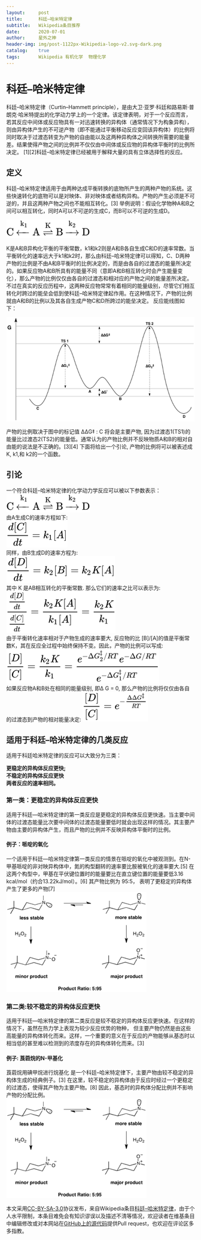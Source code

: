 ```yaml
---
layout:     post
title:      科廷–哈米特定律
subtitle:   Wikipedia条目推荐
date:       2020-07-01
author:     星外之神
header-img: img/post-1122px-Wikipedia-logo-v2.svg-dark.png
catalog:    true
tags:       Wikipedia 有机化学  物理化学
---
```


# 科廷–哈米特定律

科廷–哈米特定律（Curtin–Hammett principle），是由大卫·亚罗·科廷和路易斯·普朗克·哈米特提出的化学动力学上的一个定律。该定律表明，对于一个反应而言，若其反应中间体或反应物具有一对迅速转换的异构体（通常情况下为构象异构），则由异构体产生的不可逆产物（即不能通过平衡移动反应变回该异构体）的比例将同时取决于过渡态转变为产物的自由能以及这两种异构体之间转换所需要的能量差。结果使得产物之间的比例并不仅仅由中间体或反应物的异构体平衡时的比例所决定。 [1][2]科廷–哈米特定律已经被用于解释大量的具有立体选择性的反应。

## 定义

科廷–哈米特定律适用于由两种达成平衡转换的底物所产生的两种产物的系统。这些快速转化的底物可以是对映体、非对映体或者结构异构。产物的产生必须是不可逆的，并且这两种产物之间也不能相互转化。[3]
举例说明：假设化学物种A和B之间可以相互转化，同时A可以不可逆的生成C，而B可以不可逆的生成D。

![](/img/C-H原理平衡反应.svg)

K是A和B异构化平衡的平衡常数，k1和k2则是A和B各自生成C和D的速率常数。当平衡转化的速率远大于k1和k2时，那么由科廷–哈米特定律可以得知，C、D两种产物的比例是不由A和B平衡时的比例决定的，而是由各自的过渡态的能量所决定的。如果反应物A和B所具有的能量不同（意即A和B相互转化时会产生能量变化），那么产物的比例仅仅由各自的过渡态和相对应的产物之间的能量差所决定。不过在真实的反应历程中，这两种反应物常常有着相同的能量级别，尽管它们相互转化时跨过的能垒会低到使科廷–哈米特定律起作用。在这种情况下，产物的比例就由A和B的比例以及其各自生成产物C和D所跨过的能垒决定。
反应能线图如下：

![](/img/650px-Curtin-Hammett_Principle_Diagram.png)

产物的比例取决于图中的标记值 ΔΔG‡ : C 将会是主要产物, 因为过渡态1(TS1)的能量比过渡态2(TS2)的能量低。通常认为的产物比例并不反映物质A和B的相对自由能的说法是不正确的。[3][4] 下面将给出一个引论, 产物的比例将可以被表述成 K, k1,和 k2的一个函数。

## 引论

一个符合科廷–哈米特定律的化学动力学反应可以被以下参数表示：  
![](/img/C-H原理述图3.svg)  
由A生成C的速率方程如下:  
![](/img/C-H原理述图4.svg)  
同样，由B生成D的速率方程为:  
![](/img/C-H原理述图5.svg)  
其中 K 是AB相互转化的平衡常数. 那么它们的速率之比可以表示为:  
![](/img/C-H原理述图6.svg)  
由于平衡转化速率相对于产物生成的速率要大, 反应物的比 [B]/[A]的值是平衡常数K，其在反应全过程中始终保持不变。因此，产物的比例可以写成:
![](/img/C-H原理述图7.svg)  
如果反应物A和B处在相同的能量级别, 即Δ G = 0, 那么产物的比例将仅仅由各自的过渡态到产物的相对能量决定:
![](/img/C-H原理述图8.svg)

## 适用于科廷–哈米特定律的几类反应

适用于科廷哈米特定律的反应可以大致分为三类：

**更稳定的异构体反应更快;**  
**不稳定的异构体反应更快**  
**两者反应的速率相同。**

### 第一类：更稳定的异构体反应更快

适用于科廷—哈米特定律的第一类反应是更稳定的异构体反应更快速。当主要中间体的过渡态能量比次要中间体的过渡态能量要低时就会出现这样的情况。其主要产物由主要的异构体产生，而且产物的比例并不反映异构体平衡时的比例。

#### 例子：哌啶的氧化

一个适用于科廷—哈米特定律第一类反应的情景在哌啶的氧化中被观测到。在N-甲基哌啶的非对映异构体中，氮的构型翻转的速率要比胺被氧化的速率要大.[5] 在这两个构型中，甲基在平伏键位置时的能量要比在直立键位置的能量要低3.16 kcal/mol（约合13.22kJ/mol）。[6] 其产物比例为 95:5， 表明了更稳定的异构体产生了更多的产物[7]  
![](/img/C-H原理述图9.png)

### 第二类:较不稳定的异构体反应更快

适用于科廷—哈米特定律的第二类反应是较不稳定的异构体反应更快速。在这样的情况下，虽然在热力学上表现为较少反应优势的物种， 但主要产物仍然是由这些高能量的异构体转化而来。这样，一个重要的意义在于反应的产物能够从基态时以相当低的甚至难以检测到的浓度存在的异构体转化而来。[3]

#### 例子: 莨菪烷的N-甲基化

莨菪烷用碘甲烷进行烷基化 是一个科廷–哈米特定律下，主要产物由较不稳定的异构体生成的经典例子。[3] 在这里，较不稳定的异构体由于反应时经过一个更稳定的过渡态，使得其产物为主要产物。[8] 因此，基态时的异构体分配比例并不影响产物的分配比例。  
![](/img/C-H原理述图9.png)



本文采用[CC-BY-SA-3.0](https://creativecommons.org/licenses/by-sa/3.0/)协议发布，来自Wikipedia条目[科廷–哈米特定律](https://zh.wikipedia.org/wiki/%E7%A7%91%E5%BB%B7%E2%80%93%E5%93%88%E7%B1%B3%E7%89%B9%E5%AE%9A%E5%BE%8B)，由于个人水平限制，本条目难免会有知识谬误以及描述不清等情况，欢迎读者在维基条目中编辑修改或对本网站在[GitHub上的源代码](https://github.com/wszqkzqk/wszqkzqk.github.io)提供Pull request，也欢迎在评论区多多指教。

